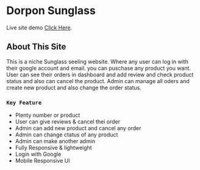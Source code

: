 # Dorpon Sunglass

Live site demo [Click Here](https://dorpon-glasses.web.app).



## About This Site

This is a niche Sunglass seeling website. Where any user can log in with their google account and email. you can puschase any product you want. User can see their orders in dashboard and add review and check product status and also can cancel the product. Admin can manage all oders and create new product and also change the order status.

### `Key Feature`

- Plenty number or product
- User can give reviews & cancel thei order
- Admin can add new product and cancel any order
- Admin can change ctatus of any product
- Admin can make another admin
- Fully Responsive & lightweight
- Login with Google
- Mobile Responsive UI